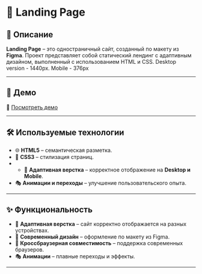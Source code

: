 # 🎨 Landing Page  

## 📖 Описание  
**Landing Page** – это одностраничный сайт, созданный по макету из **Figma**. Проект представляет собой статический лендинг с адаптивным дизайном, выполненный с использованием HTML и CSS. Desktop version - 1440px. Mobile -  376px

---

## 🚀 Демо  
🔗 [Посмотреть демо](https://c1assifier.github.io/Landing-Page/) 

---

## 🛠 Используемые технологии  

- 🌐 **HTML5** – семантическая разметка.  
- 🎨 **CSS3** – стилизация страниц.  
- - 📜 **Адаптивная верстка** – корректное отображение на **Desktop и Mobile**.
- 🎭 **Анимации и переходы** – улучшение пользовательского опыта.  

---

## ✨ Функциональность  

- 📜 **Адаптивная верстка** – сайт корректно отображается на разных устройствах.  
- 🎨 **Современный дизайн** – оформление по макету из Figma.  
- 🚀 **Кроссбраузерная совместимость** – поддержка современных браузеров.  
- 🎭 **Анимации** – плавные переходы и эффекты.  

---
